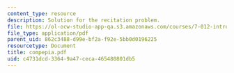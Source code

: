```yaml
---
content_type: resource
description: Solution for the recitation problem.
file: https://ol-ocw-studio-app-qa.s3.amazonaws.com/courses/7-012-introduction-to-biology-fall-2004/c4731dcd33649a47ceca465480801db5_compepia.pdf
file_type: application/pdf
parent_uid: 862c3488-d99e-bf2a-f92e-5bb0d0196225
resourcetype: Document
title: compepia.pdf
uid: c4731dcd-3364-9a47-ceca-465480801db5
---
```

